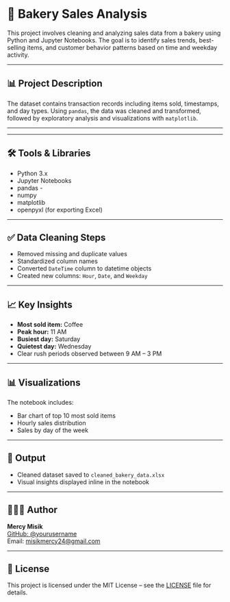 # 🧁 Bakery Sales Analysis

This project involves cleaning and analyzing sales data from a bakery using Python and Jupyter Notebooks. The goal is to identify sales trends, best-selling items, and customer behavior patterns based on time and weekday activity.

---

## 📊 Project Description

The dataset contains transaction records including items sold, timestamps, and day types. Using `pandas`, the data was cleaned and transformed, followed by exploratory analysis and visualizations with `matplotlib`.

---


---

## 🛠 Tools & Libraries

- Python 3.x  
- Jupyter Notebooks  
- pandas - 
- numpy 
- matplotlib  
- openpyxl (for exporting Excel)

---

## ✅ Data Cleaning Steps

- Removed missing and duplicate values
- Standardized column names
- Converted `DateTime` column to datetime objects
- Created new columns: `Hour`, `Date`, and `Weekday`

---

## 📈 Key Insights

- **Most sold item:** Coffee  
- **Peak hour:** 11 AM  
- **Busiest day:** Saturday  
- **Quietest day:** Wednesday  
- Clear rush periods observed between 9 AM – 3 PM

---

## 📊 Visualizations

The notebook includes:
- Bar chart of top 10 most sold items
- Hourly sales distribution
- Sales by day of the week

---

## 🔄 Output

- Cleaned dataset saved to `cleaned_bakery_data.xlsx`
- Visual insights displayed inline in the notebook

---

## 👩🏽‍💻 Author

**Mercy Misik**  
[GitHub: @yourusername](https://github.com/yourusername)  
Email: misikmercy24@gmail.com

---

## 📜 License

This project is licensed under the MIT License – see the [LICENSE](LICENSE) file for details.


